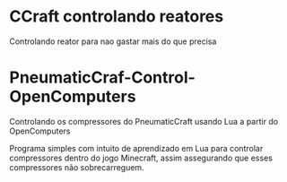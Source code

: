 # CCraft controlando reatores
Controlando reator para nao gastar mais do que precisa

# PneumaticCraf-Control-OpenComputers
Controlando os compressores do PneumaticCraft usando Lua a partir do OpenComputers

Programa simples com intuito de aprendizado em Lua para controlar compressores dentro do jogo Minecraft, assim assegurando que esses compressores não sobrecarreguem.
